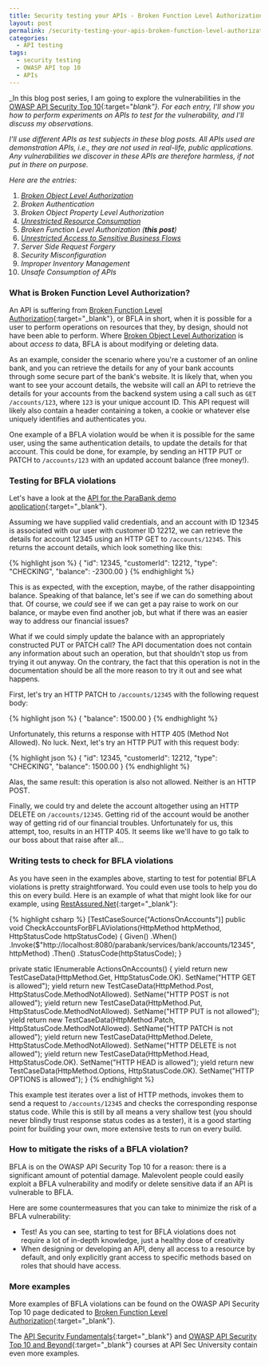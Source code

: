 ```yaml
---
title: Security testing your APIs - Broken Function Level Authorization
layout: post
permalink: /security-testing-your-apis-broken-function-level-authorization/
categories:
  - API testing
tags:
  - security testing
  - OWASP API top 10
  - APIs
---
```

_In this blog post series, I am going to explore the vulnerabilities in the [OWASP API Security Top 10](https://owasp.org/API-Security/editions/2023/en/0x00-header/){:target="_blank"}. For each entry, I'll show you how to perform experiments on APIs to test for the vulnerability, and I'll discuss my observations._

_I'll use different APIs as test subjects in these blog posts. All APIs used are demonstration APIs, i.e., they are not used in real-life, public applications. Any vulnerabilities we discover in these APIs are therefore harmless, if not put in there on purpose._

_Here are the entries:_

1. _[Broken Object Level Authorization](/security-testing-your-apis-broken-object-level-authorization/)_
2. _Broken Authentication_
3. _Broken Object Property Level Authorization_
4. _[Unrestricted Resource Consumption](/security-testing-your-apis-unrestricted-resource-consumption/)_
5. _Broken Function Level Authorization (**this post**)_
6. _[Unrestricted Access to Sensitive Business Flows](/security-testing-your-apis-unrestricted-access-to-sensitive-business-flows/)_
7. _Server Side Request Forgery_
8. _Security Misconfiguration_
9. _Improper Inventory Management_
10. _Unsafe Consumption of APIs_

### What is Broken Function Level Authorization?
An API is suffering from [Broken Function Level Authorization](https://owasp.org/API-Security/editions/2023/en/0xa5-broken-function-level-authorization/){:target="_blank"}, or BFLA in short, when it is possible for a user to perform operations on resources that they, by design, should not have been able to perform. Where [Broken Object Level Authorization](/security-testing-your-apis-broken-object-level-authorization/) is about _access to_ data, BFLA is about modifying or deleting data.

As an example, consider the scenario where you're a customer of an online bank, and you can retrieve the details for any of your bank accounts through some secure part of the bank's website. It is likely that, when you want to see your account details, the website will call an API to retrieve the details for your accounts from the backend system using a call such as `GET /accounts/123`, where `123` is your unique account ID. This API request will likely also contain a header containing a token, a cookie or whatever else uniquely identifies and authenticates you.

One example of a BFLA violation would be when it is possible for the same user, using the same authentication details, to update the details for that account. This could be done, for example, by sending an HTTP PUT or PATCH to `/accounts/123` with an updated account balance (free money!).

### Testing for BFLA violations
Let's have a look at the [API for the ParaBank demo application](https://parabank.parasoft.com/parabank/api-docs/index.html){:target="_blank"}.

Assuming we have supplied valid credentials, and an account with ID 12345 is associated with our user with customer ID 12212, we can retrieve the details for account 12345 using an HTTP GET to `/accounts/12345`. This returns the account details, which look something like this:

{% highlight json %}
{
    "id": 12345,
    "customerId": 12212,
    "type": "CHECKING",
    "balance": -2300.00
}
{% endhighlight %}

This is as expected, with the exception, maybe, of the rather disappointing balance. Speaking of that balance, let's see if we can do something about that. Of course, we _could_ see if we can get a pay raise to work on our balance, or maybe even find another job, but what if there was an easier way to address our financial issues?

What if we could simply update the balance with an appropriately constructed PUT or PATCH call? The API documentation does not contain any information about such an operation, but that shouldn't stop us from trying it out anyway. On the contrary, the fact that this operation is not in the documentation should be all the more reason to try it out and see what happens.

First, let's try an HTTP PATCH to `/accounts/12345` with the following request body:

{% highlight json %}
{
    "balance": 1500.00
}
{% endhighlight %}

Unfortunately, this returns a response with HTTP 405 (Method Not Allowed). No luck. Next, let's try an HTTP PUT with this request body:

{% highlight json %}
{
    "id": 12345,
    "customerId": 12212,
    "type": "CHECKING",
    "balance": 1500.00
}
{% endhighlight %}

Alas, the same result: this operation is also not allowed. Neither is an HTTP POST.

Finally, we could try and delete the account altogether using an HTTP DELETE on `/accounts/12345`. Getting rid of the account would be another way of getting rid of our financial troubles. Unfortunately for us, this attempt, too, results in an HTTP 405. It seems like we'll have to go talk to our boss about that raise after all...

### Writing tests to check for BFLA violations
As you have seen in the examples above, starting to test for potential BFLA violations is pretty straightforward. You could even use tools to help you do this on every build. Here is an example of what that might look like for our example, using [RestAssured.Net](https://github.com/basdijkstra/rest-assured-net){:target="_blank"}:

{% highlight csharp %}
[TestCaseSource("ActionsOnAccounts")]
public void CheckAccountsForBFLAViolations(HttpMethod httpMethod, HttpStatusCode httpStatusCode)
{
    Given()
    .When()
        .Invoke($"http://localhost:8080/parabank/services/bank/accounts/12345", httpMethod)
    .Then()
        .StatusCode(httpStatusCode);
}

private static IEnumerable<TestCaseData> ActionsOnAccounts()
{
    yield return new TestCaseData(HttpMethod.Get, HttpStatusCode.OK).
        SetName("HTTP GET is allowed");
    yield return new TestCaseData(HttpMethod.Post, HttpStatusCode.MethodNotAllowed).
        SetName("HTTP POST is not allowed");
    yield return new TestCaseData(HttpMethod.Put, HttpStatusCode.MethodNotAllowed).
        SetName("HTTP PUT is not allowed");
    yield return new TestCaseData(HttpMethod.Patch, HttpStatusCode.MethodNotAllowed).
        SetName("HTTP PATCH is not allowed");
    yield return new TestCaseData(HttpMethod.Delete, HttpStatusCode.MethodNotAllowed).
        SetName("HTTP DELETE is not allowed");
    yield return new TestCaseData(HttpMethod.Head, HttpStatusCode.OK).
        SetName("HTTP HEAD is allowed");
    yield return new TestCaseData(HttpMethod.Options, HttpStatusCode.OK).
        SetName("HTTP OPTIONS is allowed");
}
{% endhighlight %}

This example test iterates over a list of HTTP methods, invokes them to send a request to `/accounts/12345` and checks the corresponding response status code. While this is still by all means a very shallow test (you should never blindly trust response status codes as a tester), it is a good starting point for building your own, more extensive tests to run on every build.

### How to mitigate the risks of a BFLA violation?
BFLA is on the OWASP API Security Top 10 for a reason: there is a significant amount of potential damage. Malevolent people could easily exploit a BFLA vulnerability and modify or delete sensitive data if an API is vulnerable to BFLA.

Here are some countermeasures that you can take to minimize the risk of a BFLA vulnerability:

* Test! As you can see, starting to test for BFLA violations does not require a lot of in-depth knowledge, just a healthy dose of creativity
* When designing or developing an API, deny all access to a resource by default, and only explicitly grant access to specific methods based on roles that should have access.

### More examples
More examples of BFLA violations can be found on the OWASP API Security Top 10 page dedicated to [Broken Function Level Authorization](https://owasp.org/API-Security/editions/2023/en/0xa5-broken-function-level-authorization/){:target="_blank"}.

The [API Security Fundamentals](https://www.apisecuniversity.com/courses/api-security-fundamentals){:target="_blank"} and [OWASP API Security Top 10 and Beyond](https://www.apisecuniversity.com/courses/owasp-api-security-top-10-and-beyond){:target="_blank"} courses at API Sec University contain even more examples.